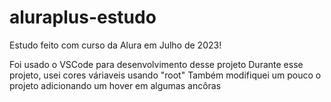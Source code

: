 # aluraplus-estudo
Estudo feito com curso da Alura em Julho de 2023!

Foi usado o VSCode para desenvolvimento desse projeto
Durante esse projeto, usei cores váriaveis usando "root"
Também modifiquei um pouco o projeto adicionando um hover em algumas ancôras
